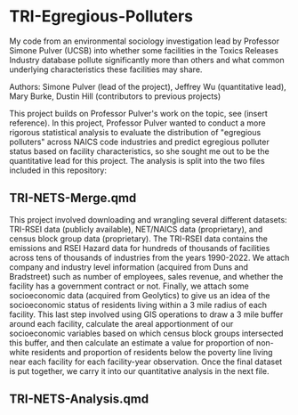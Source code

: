 # TRI-Egregious-Polluters

My code from an environmental sociology investigation lead by Professor Simone Pulver (UCSB) into whether some facilities in the Toxics Releases Industry database pollute significantly more than others and what common underlying characteristics these facilities may share. 

Authors: Simone Pulver (lead of the project), Jeffrey Wu (quantitative lead), Mary Burke, Dustin Hill (contributors to previous projects)

This project builds on Professor Pulver's work on the topic, see (insert reference). In this project, Professor Pulver wanted to conduct a more rigorous statistical analysis to evaluate the distribution of "egregious polluters" across NAICS code industries and predict egregious polluter status based on facility characteristics, so she sought me out to be the quantitative lead for this project. The analysis is split into the two files included in this repository: 

## TRI-NETS-Merge.qmd

This project involved downloading and wrangling several different datasets: TRI-RSEI data (publicly available), NET/NAICS data (proprietary), and census block group data (proprietary). The TRI-RSEI data contains the emissions and RSEI Hazard data for hundreds of thousands of facilities across tens of thousands of industries from the years 1990-2022. We attach company and industry level information (acquired from Duns and Bradstreet) such as number of employees, sales revenue, and whether the facility has a government contract or not. Finally, we attach some socioeconomic data (acquired from Geolytics) to give us an idea of the socioeconomic status of residents living within a 3 mile radius of each facility. This last step involved using GIS operations to draw a 3 mile buffer around each facility, calculate the areal apportionment of our socioeconomic variables based on which census block groups intersected this buffer, and then calculate an estimate a value for proportion of non-white residents and proportion of residents below the poverty line living near each facility for each facility-year observation. Once the final dataset is put together, we carry it into our quantitative analysis in the next file. 

## TRI-NETS-Analysis.qmd
